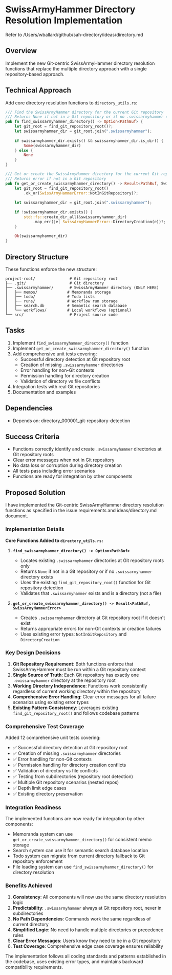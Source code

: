 # SwissArmyHammer Directory Resolution Implementation

Refer to /Users/wballard/github/sah-directory/ideas/directory.md

## Overview
Implement the new Git-centric SwissArmyHammer directory resolution functions that replace the multiple directory approach with a single repository-based approach.

## Technical Approach

Add core directory resolution functions to `directory_utils.rs`:

```rust
/// Find the SwissArmyHammer directory for the current Git repository
/// Returns None if not in a Git repository or if no .swissarmyhammer directory exists
pub fn find_swissarmyhammer_directory() -> Option<PathBuf> {
    let git_root = find_git_repository_root()?;
    let swissarmyhammer_dir = git_root.join(".swissarmyhammer");
    
    if swissarmyhammer_dir.exists() && swissarmyhammer_dir.is_dir() {
        Some(swissarmyhammer_dir)
    } else {
        None
    }
}

/// Get or create the SwissArmyHammer directory for the current Git repository
/// Returns error if not in a Git repository
pub fn get_or_create_swissarmyhammer_directory() -> Result<PathBuf, SwissArmyHammerError> {
    let git_root = find_git_repository_root()
        .ok_or(SwissArmyHammerError::NotInGitRepository)?;
    
    let swissarmyhammer_dir = git_root.join(".swissarmyhammer");
    
    if !swissarmyhammer_dir.exists() {
        std::fs::create_dir_all(&swissarmyhammer_dir)
            .map_err(|e| SwissArmyHammerError::DirectoryCreation(e))?;
    }
    
    Ok(swissarmyhammer_dir)
}
```

## Directory Structure
These functions enforce the new structure:
```
project-root/               # Git repository root
├── .git/                   # Git directory  
├── .swissarmyhammer/       # SwissArmyHammer directory (ONLY HERE)
│   ├── memos/             # Memoranda storage
│   ├── todo/              # Todo lists  
│   ├── runs/              # Workflow run storage
│   ├── search.db          # Semantic search database
│   └── workflows/         # Local workflows (optional)
└── src/                    # Project source code
```

## Tasks
1. Implement `find_swissarmyhammer_directory()` function
2. Implement `get_or_create_swissarmyhammer_directory()` function  
3. Add comprehensive unit tests covering:
   - Successful directory detection at Git repository root
   - Creation of missing `.swissarmyhammer` directories
   - Error handling for non-Git contexts
   - Permission handling for directory creation
   - Validation of directory vs file conflicts
4. Integration tests with real Git repositories
5. Documentation and examples

## Dependencies
- Depends on: directory_000001_git-repository-detection

## Success Criteria
- Functions correctly identify and create `.swissarmyhammer` directories at Git repository roots
- Clear error messages when not in Git repository
- No data loss or corruption during directory creation
- All tests pass including error scenarios
- Functions are ready for integration by other components
## Proposed Solution

I have implemented the Git-centric SwissArmyHammer directory resolution functions as specified in the issue requirements and ideas/directory.md document.

### Implementation Details

**Core Functions Added to `directory_utils.rs`:**

1. **`find_swissarmyhammer_directory() -> Option<PathBuf>`**
   - Locates existing `.swissarmyhammer` directories at Git repository roots only
   - Returns `None` if not in a Git repository or if no `.swissarmyhammer` directory exists
   - Uses the existing `find_git_repository_root()` function for Git repository detection
   - Validates that `.swissarmyhammer` exists and is a directory (not a file)

2. **`get_or_create_swissarmyhammer_directory() -> Result<PathBuf, SwissArmyHammerError>`**
   - Creates `.swissarmyhammer` directory at Git repository root if it doesn't exist
   - Returns appropriate errors for non-Git contexts or creation failures
   - Uses existing error types: `NotInGitRepository` and `DirectoryCreation`

### Key Design Decisions

1. **Git Repository Requirement**: Both functions enforce that SwissArmyHammer must be run within a Git repository context
2. **Single Source of Truth**: Each Git repository has exactly one `.swissarmyhammer` directory at the repository root
3. **Working Directory Independence**: Functions work consistently regardless of current working directory within the repository
4. **Comprehensive Error Handling**: Clear error messages for all failure scenarios using existing error types
5. **Existing Pattern Consistency**: Leverages existing `find_git_repository_root()` and follows codebase patterns

### Comprehensive Test Coverage

Added 12 comprehensive unit tests covering:
- ✅ Successful directory detection at Git repository root
- ✅ Creation of missing `.swissarmyhammer` directories  
- ✅ Error handling for non-Git contexts
- ✅ Permission handling for directory creation conflicts
- ✅ Validation of directory vs file conflicts
- ✅ Testing from subdirectories (repository root detection)
- ✅ Multiple Git repository scenarios (nested repos)
- ✅ Depth limit edge cases
- ✅ Existing directory preservation

### Integration Readiness

The implemented functions are now ready for integration by other components:
- Memoranda system can use `get_or_create_swissarmyhammer_directory()` for consistent memo storage
- Search system can use it for semantic search database location
- Todo system can migrate from current directory fallback to Git repository enforcement
- File loading system can use `find_swissarmyhammer_directory()` for directory resolution

### Benefits Achieved

1. **Consistency**: All components will now use the same directory resolution logic
2. **Predictability**: `.swissarmyhammer` always at Git repository root, never in subdirectories
3. **No Path Dependencies**: Commands work the same regardless of current directory
4. **Simplified Logic**: No need to handle multiple directories or precedence rules
5. **Clear Error Messages**: Users know they need to be in a Git repository
6. **Test Coverage**: Comprehensive edge case coverage ensures reliability

The implementation follows all coding standards and patterns established in the codebase, uses existing error types, and maintains backward compatibility requirements.